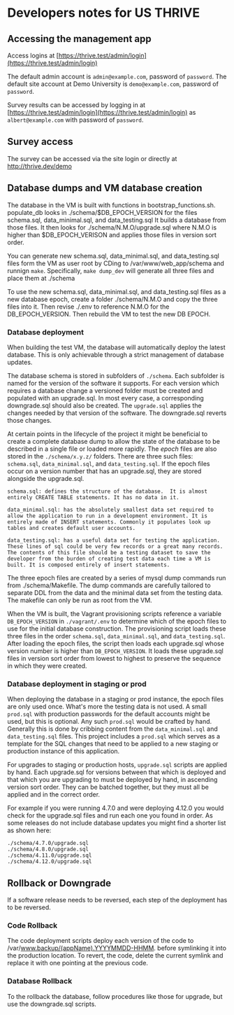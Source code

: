 # Developers notes for US THRIVE

## Accessing the management app

Access logins at [https://thrive.test/admin/login](https://thrive.test/admin/login)

The default admin account is `admin@example.com`, password of `password`.
The default site account at Demo University is `demo@example.com`, password of `password`.

Survey results can be accessed by logging in at [https://thrive.test/admin/login](https://thrive.test/admin/login) as `albert@example.com` with password of `password`.


## Survey access

The survey can be accessed via the site login or directly at http://thrive.dev/demo


## Database dumps and VM database creation

The database in the VM is built with functions in bootstrap_functions.sh.  populate_db looks in ./schema/$DB_EPOCH_VERSION for the files schema.sql, data_minimal.sql, and data_testing.sql  It builds a database from those files. It then looks for ./schema/N.M.O/upgrade.sql where N.M.O is higher than $DB_EPOCH_VERISON and applies those files in version sort order.

You can generate new schema.sql, data_minimal.sql, and data_testing.sql files form the VM as user root by CDing to /var/www/web_app/schema and runnign `make`.  Specifically, `make dump_dev` will generate all three files and place them at ./schema

To use the new schema.sql, data_minimal.sql, and data_testing.sql files as a new database epoch, create a folder ./schema/N.M.O and copy the three files into it. Then revise ./.env to reference N.M.O for the DB_EPOCH_VERSION. Then rebuild the VM to test the new DB EPOCH.


### Database deployment

When building the test VM, the database will automatically deploy the latest database. This is only achievable through a strict management of database updates.

The database schema is stored in subfolders of `./schema`.  Each subfolder is named for the version of the software it supports. For each version which requires a database change a versioned folder must be created and populated with an upgrade.sql.  In most every case, a corresponding downgrade.sql should also be created. The `upgrade.sql` applies the changes needed by that version of the software.  The downgrade.sql reverts those changes.

At certain points in the lifecycle of the project it might be beneficial to create a complete database dump to allow the state of the database to be described in a single file or loaded more rapidly. The _epoch_ files are also stored in the `./schema/x.y.z/` folders. There are three such files: `schema.sql`, `data_minimal.sql`, and `data_testing.sql`.  If the epoch files occur on a version number that has an upgrade.sql, they are stored alongside the upgrade.sql.

    schema.sql: defines the structure of the database.  It is almost entirely CREATE TABLE statements. It has no data in it.

    data_minimal.sql: has the absolutely smallest data set required to allow the application to run in a development environment. It is entirely made of INSERT statements. Commonly it populates look up tables and creates default user accounts.

    data_testing.sql: has a useful data set for testing the application.  These lines of sql could be very few records or a great many records. The contents of this file should be a testing dataset to save the developer from the burden of creating test data each time a VM is built. It is composed entirely of insert statements.

The three epoch files are created by a series of mysql dump commands run from ./schema/Makefile. The dump commands are carefully tailored to separate DDL from the data and the minimal data set from the testing data. The makefile can only be run as root from the VM.

When the VM is built, the Vagrant provisioning scripts reference a variable `DB_EPOCH_VERSION` in `./vagrant/.env` to determine which of the epoch files to use for the initial database construction. The provisioning script loads these three files in the order `schema.sql`, `data_minimal.sql`, and `data_testing.sql`. After loading the epoch files, the script then loads each upgrade.sql whose version number is higher than `DB_EPOCH_VERSION`. It loads these upgrade.sql files in version sort order from lowest to highest to preserve the sequence in which they were created.


### Database deployment in staging or prod

When deploying the database in a staging or prod instance, the epoch files are only used once. What's more the testing data is not used.  A small `prod.sql` with production passwords for the default accounts might be used, but this is optional. Any such `prod.sql` would be crafted by hand. Generally this is done by cribbing content from the `data_minimal.sql` and `data_testing.sql` files. This project includes a `prod.sql` which serves as a template for the SQL changes that need to be applied to a new staging or production instance of this application.

For upgrades to staging or production hosts, `upgrade.sql` scripts are applied by hand. Each upgrade.sql for versions between that which is deployed and that which you are upgrading to must be deployed by hand, in ascending version sort order. They can be batched together, but they must all be applied and in the correct order.

For example if you were running 4.7.0 and were deploying 4.12.0 you would check
for the upgrade.sql files and run each one you found in order.  As some releases
do not include database updates you might find a shorter list as shown here:

    ./schema/4.7.0/upgrade.sql
    ./schema/4.8.0/upgrade.sql
    ./schema/4.11.0/upgrade.sql
    ./schema/4.12.0/upgrade.sql


<a name="Rollback"></a>
## Rollback or Downgrade

If a software release needs to be reversed, each step of the deployment has to be reversed.

### Code Rollback

The code deployment scripts deploy each version of the code to /var/www.backup/(appName).YYYYMMDD-HHMM.  before symlinking it into the production location.  To revert, the code, delete the current symlink and replace it with one pointing at the previous code.


### Database Rollback

To the rollback the database, follow procedures like those for upgrade, but use
the downgrade.sql scripts.


